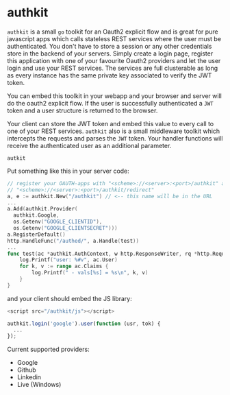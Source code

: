 # authkit

`authkit` is a small `go` toolkit for an Oauth2 explicit flow and
is great for pure javascript apps which calls stateless REST services 
where the user must be authenticated. You don't have to store a session or
any other credentials store in the backend of your servers. Simply create
a login page, register this application with one of your favourite Oauth2 
providers and let the user login and use your REST services. The services
are full clusterable as long as every instance has the same private key
associated to verify the JWT token.

You can embed this toolkit in your webapp and your browser and server will 
do the oauth2 explicit flow. If the user is successfully authenticated a `JWT` 
token and a user structure is returned to the browser.

Your client can store the JWT token and embed this value to every call
to one of your REST services. `authkit` also is a small middleware toolkit 
which intercepts the requests and parses the `JWT` token. Your handler 
functions will receive the authenticated user as an additional parameter.

`autkit` 

Put something like this in your server code:

```go
// register your OAUTH-apps with "<scheme>://<server>:<port>/authkit" and
// "<scheme>://<server>:<port>/authkit/redirect"
a, e := authkit.New("/authkit") // <-- this name will be in the URL
...
a.Add(authkit.Provider(
  authkit.Google, 
  os.Getenv("GOOGLE_CLIENTID"), 
  os.Getenv("GOOGLE_CLIENTSECRET")))
a.RegisterDefault()
http.HandleFunc("/authed/", a.Handle(test))
...
func test(ac *authkit.AuthContext, w http.ResponseWriter, rq *http.Request) {
	log.Printf("user: %#v", ac.User)
	for k, v := range ac.Claims {
		log.Printf(" - vals[%s] = %s\n", k, v)
	}
}
```
and your client should embed the JS library:
```javascript
<script src="/authkit/js"></script>

authkit.login('google').user(function (usr, tok) {
  ...
});
```

Current supported providers:

  - Google
  - Github
  - Linkedin
  - Live (Windows)
